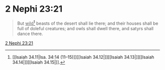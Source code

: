 # 2 Nephi 23:21

> But <u>wild</u>[^a] beasts of the desert shall lie there; and their houses shall be full of doleful creatures; and owls shall dwell there, and satyrs shall dance there.

[2 Nephi 23:21](https://www.churchofjesuschrist.org/study/scriptures/bofm/2-ne/23?lang=eng&id=p21#p21)


[^a]: [[Isaiah 34.11|Isa. 34:14 (11–15)]][[Isaiah 34.12|]][[Isaiah 34.13|]][[Isaiah 34.14|]][[Isaiah 34.15|]].  
